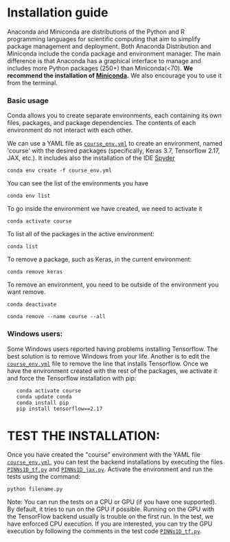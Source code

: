# Installation guide

Anaconda and Miniconda are distributions of the Python and R programming languages for scientific computing that aim to simplify package management and deployment.
Both Anaconda Distribution and Miniconda include the conda package and environment manager. The main difference is that Anaconda has a graphical interface to manage and includes more Python packages (250+) than Miniconda(<70).
**We recommend the installation of [Miniconda](https://docs.anaconda.com/miniconda/miniconda-install/).** We also encourage you to use it from the terminal.

### Basic usage
Conda allows you to create separate environments, each containing its own files, packages, and package dependencies. The contents of each environment do not interact with each other.

We can use a YAML file as [`course_env.yml`](https://github.com/Mathmode/COURSE-NNs-PDEs/blob/main/install/course_env.yml) to create an environment, named 'course' with the desired packages (specifically, Keras 3.7, Tensorflow 2.17, JAX, etc.). It includes also the installation of the IDE [Spyder](https://www.spyder-ide.org/)
   ```
   conda env create -f course_env.yml 
   ```
 
You can see the list of the environments you have
  ```
  conda env list
  ```
To go inside the environment we have created, we need to activate it
   ```
   conda activate course
   ```

To list all of the packages in the active environment:
  ```
  conda list
  ```
To remove a package, such as Keras, in the current environment:
  ```
  conda remove keras
  ```
To remove an environment, you need to be outside of the environment you want remove.
  ```
  conda deactivate
  ```
  ```
  conda remove --name course --all
  ```

### Windows users:
Some Windows users reported having problems installing Tensorflow.  The best solution is to remove Windows from your life. Another is to edit the [`course_env.yml`](https://github.com/Mathmode/COURSE-NNs-PDEs/blob/main/install/course_env.yml) file to remove the line that installs Tensorflow. Once we have the environment created with the rest of the packages, we activate it and force the Tensorflow installation with pip:
```
   conda activate course
   conda update conda
   conda install pip
   pip install tensorflow==2.17
   ```

# TEST THE INSTALLATION:

Once you have created the "course" environment with the YAML file [`course_env.yml`](https://github.com/Mathmode/COURSE-NNs-PDEs/blob/main/install/course_env.yml), you can test the backend installations by executing the files [`PINNs1D_tf.py`](https://github.com/Mathmode/COURSE-NNs-PDEs/blob/main/install/PINNs1D_tf.py) and [`PINNs1D_jax.py`](https://github.com/Mathmode/COURSE-NNs-PDEs/blob/main/install/PINNs1D_jax.py). Activate the environment and run the tests using the command:
   ```
   python filename.py
   ```

Note: You can run the tests on a CPU or GPU (if you have one supported). By default, it tries to run on the GPU if possible. Running on the GPU with the TensorFlow backend usually is trouble on the first run. In the test, we have enforced CPU execution.  If you are interested, you can try the GPU execution by following the comments in the test code [`PINNs1D_tf.py`](https://github.com/Mathmode/COURSE-NNs-PDEs/blob/main/install/PINNs1D_tf.py).
